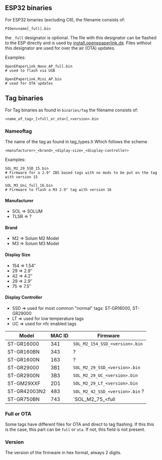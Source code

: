 ## ESP32 binaries
For ESP32 binaries (excluding C6), the filename consists of:

~~~
PIOenvname[_full].bin
~~~

the `_full` designator is optional. The file with this designator can be flashed to the ESP directly and is used by [install.openepaperlink.de](https://install.openepaperlink.de/). Files without this designator are used for over the air (OTA) updates.

Examples:
~~~
OpenEPaperLink_Nano_AP_full.bin
# used to flash via USB

OpenEPaperLink_Mini_AP.bin
# used for OTA updates
~~~

## Tag binaries

For Tag binaries as found in `binaries/Tag` the filename consists of:

~~~
<name_of_tag>_[<full_or_ota>]_<version>.bin
~~~

### Nameoftag
The name of the tag as found in tag_types.h
Which follows the scheme
~~~
<manufacturer>_<brand>_<diplay-size>_<display-controller>
~~~
Examples:

~~~
SOL_M2_29_SSD_15.bin
# Firmware for a 2.9" ZBS based tags with no mods to be put on the tag with version 15 

SOL_M3_Uni_full_16.bin
# Firmware to flash a M3 2.9" tag with version 16
~~~

#### Manufacturer
- SOL => SOLUM
- TLSR => ?

#### Brand
- M2 => Solum M2 Model
- M3 => Solum M3 Model

#### Display Size
- 154 => 1.54″
- 29 => 2.9″
- 42 => 4.2″
- 29 => 2.9″
- 75 => 7.5″

#### Display Controller

- SSD => used for most common "normal" tags: ST‐GR16000, ST-GR29000
- LT => used for low temperature tags
- UC => used for nfc enabled tags

| Model | MAC ID | Firmware |
| ----- | ------ | -------- |
|ST-GR16000 | 341 | `SOL_M2_154_SSD_<version>.bin` |
|ST-GR160BN | 343 | ? |
|ST-GR1600N | 163 | ? |
|ST-GR29000 | 3B1 | `SOL_M2_29_SSD_<version>.bin` |
|ST-GR2900N | 3B3 | `SOL_M2_29_UC_<version>.bin` |
|ST-GM29XXF | 2D1 | `SOL_M2_29_LT_<version>.bin` |
|ST-GR42003N2| 483 | `SOL_M2_42_SSD_<version>.bin` ? |
|ST-GR750BN | 743 | `SOL_M2_75_<full|ota>_<version>.bin` |

### Full or OTA
Some tags have different files for OTA and direct to tag flashing. If this this is the case, this part can be `full` or `ota`.
If not, this field is not present.

### Version
The version of the firmware in hex format, always 2 digits.

